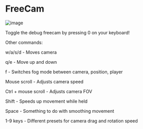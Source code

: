 # FreeCam

![image](https://github.com/xen-42/dredge-freecam/assets/22628069/c0fc4962-ef05-43fb-b177-6a41157b219b)

Toggle the debug freecam by pressing 0 on your keyboard!

Other commands:

w/a/s/d - Moves camera

q/e - Move up and down

f - Switches fog mode between camera, position, player

Mouse scroll - Adjusts camera speed

Ctrl + mouse scroll - Adjusts camera FOV

Shift - Speeds up movement while held

Space - Something to do with smoothing movement

1-9 keys - Different presets for camera drag and rotation speed

